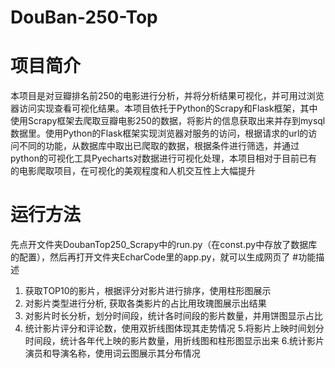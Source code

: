 # DouBan-250-Top
# 项目简介
本项目是对豆瓣排名前250的电影进行分析，并将分析结果可视化，并可用过浏览器访问实现查看可视化结果。本项目依托于Python的Scrapy和Flask框架，其中使用Scrapy框架去爬取豆瓣电影250的数据，将影片的信息获取出来并存到mysql数据里。使用Python的Flask框架实现浏览器对服务的访问，根据请求的url的访问不同的功能，从数据库中取出已爬取的数据，根据条件进行筛选，并通过python的可视化工具Pyecharts对数据进行可视化处理，本项目相对于目前已有的电影爬取项目，在可视化的美观程度和人机交互性上大幅提升
# 运行方法
先点开文件夹DoubanTop250_Scrapy中的run.py（在const.py中存放了数据库的配置），然后再打开文件夹EcharCode里的app.py，就可以生成网页了
#功能描述
1. 获取TOP10的影片，根据评分对影片进行排序，使用柱形图展示
2. 对影片类型进行分析, 获取各类影片的占比用玫瑰图展示出结果
3. 对影片时长分析，划分时间段，统计各时间段的影片数量，并用饼图显示占比
4. 统计影片评分和评论数，使用双折线图体现其走势情况
5.将影片上映时间划分时间段，统计各年代上映的影片数量，用折线图和柱形图显示出来
6.统计影片演员和导演名称，使用词云图展示其分布情况
